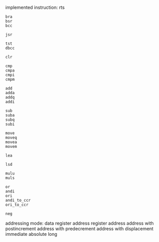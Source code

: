 implemented instruction:
    rts

    bra
    bsr
    bcc

    jsr

    tst
    dbcc

    clr

    cmp
    cmpa
    cmpi
    cmpm

    add
    adda
    addq
    addi

    sub
    suba
    subq
    subi

    move
    moveq
    movea
    movem

    lea

    lsd

    mulu
    muls

    or
    andi
    ori
    andi_to_ccr
    ori_to_ccr

    neg

addressing mode:
    data register
    address register
    address
    address with postincrement
    address with predecrement
    address with displacement
    immediate
    absolute long

